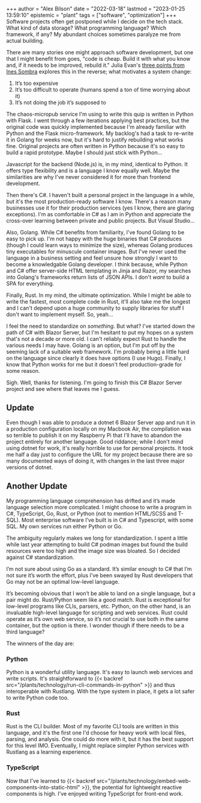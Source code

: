 +++
author = "Alex Bilson"
date = "2022-03-18"
lastmod = "2023-01-25 13:59:10"
epistemic = "plant"
tags = ["software", "optimization"]
+++
Software projects often get postponed while I decide on the tech stack. What kind of data storage? What programming language? Which framework, if any? My abundant choices sometimes paralyze me from actual building.

There are many stories one might approach software development, but one that I might benefit from goes, "code is cheap. Build it with what you know and, if it needs to be improved, rebuild it." Julia Evan's [three points from Ines Sombra](https://jvns.ca/blog/2017/01/24/choosing-the-best-thing/) explores this in the reverse; what motivates a system change:

1. It’s too expensive
2. It’s too difficult to operate (humans spend a ton of time worrying about it)
3. It’s not doing the job it’s supposed to

The chaos-micropub service I'm using to write this quip is written in Python with Flask. I went through a few iterations applying best practices, but the original code was quickly implemented because I'm already familiar with Python and the Flask micro-framework. My backlog's had a task to re-write it in Golang for weeks now, but it's hard to justify rebuilding what works fine. Original projects are often written in Python because it's so easy to build a rapid prototype. Maybe I should just stick with Python...

Javascript for the backend (Node.js) is, in my mind, identical to Python. It offers type flexibility and is a language I know equally well. Maybe the similarities are why I've never considered it for more than frontend development.

Then there's C#. I haven't built a personal project in the language in a while, but it's the most production-ready software I know. There's a reason many businesses use it for their production services (yes I know, there are glaring exceptions). I'm as comfortable in C# as I am in Python and appreciate the cross-over learning between private and public projects. But Visual Studio...

Also, Golang. While C# benefits from familiarity, I've found Golang to be easy to pick up. I'm not happy with the huge binaries that C# produces (though I could learn ways to minimize the size), whereas Golang produces tiny executables for minuscule container images. But I've never used the language in a business setting and feel unsure how strongly I want to become a knowledgable Golang developer. I think because, while Python and C# offer server-side HTML templating in Jinja and Razor, my searches into Golang's frameworks return lists of JSON APIs. I don't _want_ to build a SPA for everything.

Finally, Rust. In my mind, the ultimate optimization. While I might be able to write the fastest, most complete code in Rust, it'll also take me the longest and I can't depend upon a huge community to supply libraries for stuff I don't want to implement myself. So, yeah...

I feel the need to standardize on _something_. But what? I've started down the path of C# with Blazor Server, but I'm hesitant to put my hopes on a system that's not a decade or more old. I can't reliably expect Rust to handle the various needs I may have. Golang is an option, but I'm put off by the seeming lack of a suitable web framework. I'm probably being a little hard on the language since clearly it does have options (I use Hugo). Finally, I know that Python works for me but it doesn't feel production-grade for some reason.

Sigh. Well, thanks for listening. I'm going to finish this C# Blazor Server project and see where that leaves me I guess.

## Update

Even though I was able to produce a dotnet 6 Blazor Server app and run it in a production configuration locally on my Macbook Air, the compilation was so terrible to publish it on my Raspberry Pi that I'll have to abandon the project entirely for another language. Good riddance; while I don't mind using dotnet for work, it's really horrible to use for personal projects. It took me half a day just to configure the URL for my project because there are so many documented ways of doing it, with changes in the last three major versions of dotnet.

## Another Update

My programming language comprehension has drifted and it’s made language selection more complicated. I might choose to write a program in C#, TypeScript, Go, Rust, or Python (not to mention HTML/SCSS and T-SQL). Most enterprise software I’ve built is in C# and Typescript, with some SQL. My own services run either Python or Go.

The ambiguity regularly makes we long for standardization. I spent a little while last year attempting to build C# podman images but found the build resources were too high and the image size was bloated. So I decided against C# standardization.

I’m not sure about using Go as a standard. It’s similar enough to C# that I’m not sure it’s worth the effort, plus I’ve been swayed by Rust developers that Go may not be an optimal low-level language.

It’s becoming obvious that I won’t be able to land on a single language, but a pair might do. Rust/Python seem like a good match. Rust is exceptional for low-level programs like CLIs, parsers, etc. Python, on the other hand, is an invaluable high-level language for scripting and web services. Rust could operate as it’s own web service, so it’s not crucial to use both in the same container, but the option is there. I wonder though if there needs to be a third language?

The winners of the day are:

### Python

Python is a wonderful utility language. It's easy to launch web services and write scripts. It's straightforward to {{< backref src="/plants/technology/run-cli-commands-in-python" >}} and thus interoperable with Rustlang. With the type system in place, it gets a lot safer to write Python code too.

### Rust

Rust is the CLI builder. Most of my favorite CLI tools are written in this language, and it's the first one I'd choose for heavy work with local files, parsing, and analysis. One could do more with it, but it has the best support for this level IMO. Eventually, I might replace simpler Python services with Rustlang as a learning experience.

### TypeScript

Now that I've learned to {{< backref src="/plants/technology/embed-web-components-into-static-html" >}}, the potential for lightweight reactive components is high. I've enjoyed writing TypeScript for front-end work.
